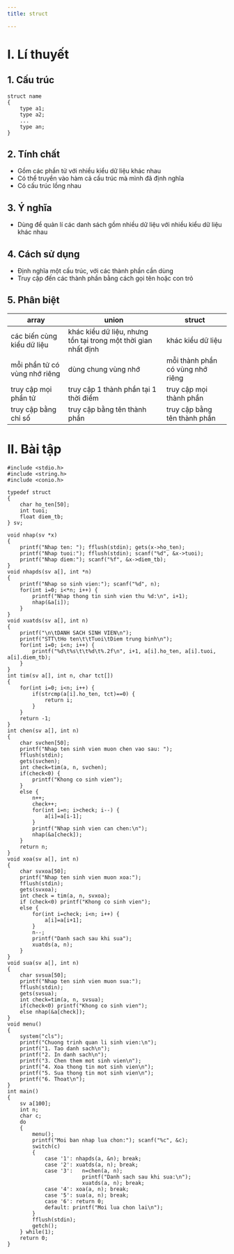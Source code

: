 ```yaml
---
title: struct

---
```


# I. Lí thuyết
## 1. Cấu trúc
```
struct name 
{
    type a1;
    type a2;
    ...
    type an;
}
```
## 2. Tính chất
- Gồm các phần tử với nhiều kiểu dữ liệu khác nhau
- Có thể truyền vào hàm cả cấu trúc mà mình đã định nghĩa
- Có cấu trúc lồng nhau

## 3. Ý nghĩa
- Dùng để quản lí các danh sách gồm nhiều dữ liệu với nhiều kiểu dữ liệu khác nhau

## 4. Cách sử dụng
- Định nghĩa một cấu trúc, với các thành phần cần dùng
- Truy cập đến các thành phần bằng cách gọi tên hoặc con trỏ

## 5. Phân biệt

| array                         | union                                                          | struct                           |
| ----------------------------- | -------------------------------------------------------------- | -------------------------------- |
| các biến cùng kiểu dữ liệu    | khác kiểu dữ liệu, nhưng tồn tại trong một thời gian nhất định | khác kiểu dữ liệu                |
| mỗi phần tử có vùng nhớ riêng | dùng chung vùng nhớ                                            | mỗi thành phần có vùng nhớ riêng |
| truy cập mọi phần tử          | truy cập 1 thành phần tại 1 thời điểm                          | truy cập mọi thành phần          |
|truy cập bằng chỉ số|truy cập bằng tên thành phần|truy cập bằng tên thành phần|

# II. Bài tập
```
#include <stdio.h>
#include <string.h>
#include <conio.h>

typedef struct
{
    char ho_ten[50];
    int tuoi;
    float diem_tb;
} sv;

void nhap(sv *x)
{
    printf("Nhap ten: "); fflush(stdin); gets(x->ho_ten);
    printf("Nhap tuoi:"); fflush(stdin); scanf("%d", &x->tuoi);
    printf("Nhap diem:"); scanf("%f", &x->diem_tb);
}
void nhapds(sv a[], int *n)
{
    printf("Nhap so sinh vien:"); scanf("%d", n);
    for(int i=0; i<*n; i++) {
        printf("Nhap thong tin sinh vien thu %d:\n", i+1);
        nhap(&a[i]);
    }
}
void xuatds(sv a[], int n)
{
    printf("\n\tDANH SACH SINH VIEN\n");
    printf("STT\tHo ten\t\tTuoi\tDiem trung binh\n");
    for(int i=0; i<n; i++) {
        printf("%d\t%s\t\t%d\t%.2f\n", i+1, a[i].ho_ten, a[i].tuoi, a[i].diem_tb);
    }
}
int tim(sv a[], int n, char tct[])
{
    for(int i=0; i<n; i++) {
        if(strcmp(a[i].ho_ten, tct)==0) {
            return i;
        }
    }
    return -1;
}
int chen(sv a[], int n)
{
    char svchen[50];
    printf("Nhap ten sinh vien muon chen vao sau: ");
    fflush(stdin);
    gets(svchen);
    int check=tim(a, n, svchen);
    if(check<0) {
        printf("Khong co sinh vien");
    }
    else {
        n++;
        check++;
        for(int i=n; i>check; i--) {
            a[i]=a[i-1];
        }
        printf("Nhap sinh vien can chen:\n");
        nhap(&a[check]);
    }
    return n;
}
void xoa(sv a[], int n)
{
    char svxoa[50];
    printf("Nhap ten sinh vien muon xoa:");
    fflush(stdin);
    gets(svxoa);
    int check = tim(a, n, svxoa);
    if (check<0) printf("Khong co sinh vien");
    else {
        for(int i=check; i<n; i++) {
            a[i]=a[i+1];
        }
        n--;
        printf("Danh sach sau khi sua");
        xuatds(a, n);
    }
}
void sua(sv a[], int n)
{
    char svsua[50];
    printf("Nhap ten sinh vien muon sua:");
    fflush(stdin);
    gets(svsua);
    int check=tim(a, n, svsua);
    if(check<0) printf("Khong co sinh vien");
    else nhap(&a[check]);
}
void menu()
{
    system("cls");
    printf("Chuong trinh quan li sinh vien:\n");
    printf("1. Tao danh sach\n");
    printf("2. In danh sach\n");
    printf("3. Chen them mot sinh vien\n");
    printf("4. Xoa thong tin mot sinh vien\n");
    printf("5. Sua thong tin mot sinh vien\n");
    printf("6. Thoat\n");
}
int main()
{
    sv a[100];
    int n;
    char c;
    do
    {
        menu();
        printf("Moi ban nhap lua chon:"); scanf("%c", &c);
        switch(c)
        {
            case '1': nhapds(a, &n); break;
            case '2': xuatds(a, n); break;
            case '3':   n=chen(a, n);
                        printf("Danh sach sau khi sua:\n");
                        xuatds(a, n); break;
            case '4': xoa(a, n); break;
            case '5': sua(a, n); break;
            case '6': return 0;
            default: printf("Moi lua chon lai\n");
        }
        fflush(stdin);
        getch();
    } while(1);
    return 0;
}
```
